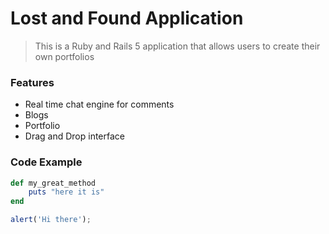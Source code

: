 # Lost and Found Application

> This is a Ruby and Rails 5 application that allows users to create their own portfolios

### Features

- Real time chat engine for comments
- Blogs
- Portfolio
- Drag and Drop interface

### Code Example

```ruby
def my_great_method
	puts "here it is"
end
```

```javascript
alert('Hi there');
```
